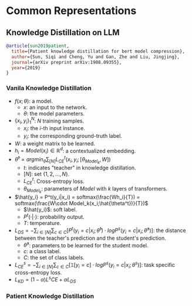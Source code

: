 # Common Representations
## Knowledge Distillation on LLM
```bibtex
@article{sun2019patient,
  title={Patient knowledge distillation for bert model compression},
  author={Sun, Siqi and Cheng, Yu and Gan, Zhe and Liu, Jingjing},
  journal={arXiv preprint arXiv:1908.09355},
  year={2019}
}
```
### Vanila Knowledge Distillation
- $f(x;\theta)$: a model.
  - $x$: an input to the network.
  - $\theta$: the model parameters.
- $\{x_i, y_i\}^N_1$: $N$ training samples.
  - $x_i$: the $i$-th input instance.
  - $y_i$: the corresponding ground-truth label.
- $W$: a weight matrix to be learned.
- $h_i = Model(x_i) \in \mathbb{R}^d$: a contextualized embedding.
- $\hat{\theta}^t = argmin_\theta\sum_{[N]}L^t_{CE}(x_i,y_i;[\theta_{Model_k}, W])$
  - $t$: indicates "teacher" in knowledge distillation.
  - $[N]$: set $\{1,2, \ldots, N\}$.
  - $L^t_{CE}$: Cross-entropy loss.
  - $\theta_{Model_k}$: parameters of $Model$ with $k$ layers of transformers.
- $\hat{y_i} = P^t(y_i|x_i) = softmax(\frac{Wh_i}{T}) = softmax(\frac{W\cdot Model_k(x_i;\hat{\theta^t})}{T})$
  - $\hat{y_i}$: soft label.
  - $P^t(\cdot | \cdot)$: probability output.
  - $T$: temperature.
- $L_{DS} = - \sum_{i \in [N]} \sum_{c \in C}[P^t(y_i = c |x_i;\hat{\theta}^t) \cdot logP^s(y_i = c |x_i;\hat{\theta}^s)]$: the distance between the teacher's prediction and the student's prediction.
  - $\hat{\theta}^s$: parameters to be learned for the student model.
  - $c$: a class label.
  - $C$: the set of class labels.
- $L^s_{CE} = - \sum_{i \in [N]} \sum_{c \in C}[\mathbb{1}[y_i=c] \cdot logP^s(y_i = c|x_i;\theta^s)]$: task specific cross-entropy loss.
- $L_{KD} = (1-\alpha)L^s_{}CE + \alpha L_{DS}$

### Patient Knowledge Distillation
